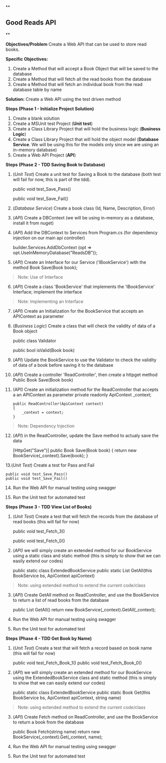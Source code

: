 
**

## Good Reads API

**

**Objectives/Problem**
Create a Web API that can be used to store read books.

**Specific Objectives:**
1. Create a Method that will accept a Book Object that will be saved to the database
2. Create a Method that will fetch all the read books from the database
3. Create a Method that will fetch an individual book from the read database table by name

**Solution:**
Create a Web API using the test driven method

**Steps (Phase 1 - Initialize Project Solution)**
1. Create a blank solution
2. Create a MSUnit test Project (**Unit test**)
3. Create a Class Library Project that will hold the business logic (**Business Logic**)
4. Create a Class Library Project that will hold the object model (**Database Service**. We will be using this for the models only since we are using an in-memory database)
5. Create a Web API Project (**API**)

**Steps (Phase 2 - TDD Saving Book to Database)**
1. (*Unit Test*) Create a unit test for Saving a Book to the database (both test will fail for now, this is part of the tdd).
	

    public void test_Save_Pass() 
	

    public void test_Save_Fail()

2. (*Database Service*) Create a book class (Id, Name, Description, Error)

3. (*API*) Create a DBContext (we will be using in-memory as a database, install it from nuget)

4. (*API*) Add the DBContext to Services from Program.cs (for dependency injection on our main api controller)
	

    builder.Services.AddDbContext<ApiContext>
        	(opt => opt.UseInMemoryDatabase("ReadsDB"));

5. (*API*) Create an Interface for our Service ('IBookService') with the method
	Book Save(Book book);
	

> Note: Use of Interface

6. (*API*) Create a class 'BookService' that implements the 'IBookService' Interface; implement the interface
	

> Note: Implementing an Interface

7. (*API*) Create an Initialization for the BookService that accepts an APIContext as parameter

8. (*Business Logic*) Create a class that will check the validity of data of a Book object
	

    public class Validator
		

    public bool isValid(Book book)

9. (*API*) Update the BookService to use the Validator to check the validity of data of a book before saving it to the database

10. (*API*) Create a controller 'ReadController', then create a httpget method
	Public Book Save(Book book)	

11. (API) Create an initialization method for the ReadController that accepts a an APIContext as parameter
	  private readonly ApiContext _context;

        public ReadController(ApiContext context)
        {
            _context = context;
        }

	

> Note: Dependency Injection

12. (*API*) in the ReadController, update the Save method to actualy save the data
	  

    [HttpGet("Save")]
            public Book Save(Book book)
            {
               return new BookService(_context).Save(book);
            }

13.(*Unit Test*) Create a test for Pass and Fail
	

    public void test_Save_Pass()
	public void test_Save_Fail()

14. Run the Web API for manual testing using swagger

15. Run the Unit test for automated test


**Steps (Phase 3 - TDD View List of Books)**

1. (*Unit Test*) Create a test that will fetch the records from the database of read books (this will fail for now)
	

    public void test_Fetch_3()
	

    public void test_Fetch_0()

2. (*API)* we will simply create an extended method for our BookService using a static class and static method (this is simply to show that we can easily extend our codes)
	

    public static class ExtendedBookService
    		public static List<Book> GetAll(this BookService bs, ApiContext apiContext)
	

> Note: using extended method to extend the current code/class

3. (*API*) Create GetAll method on ReadController, and use the BookService to return a list of read books from the database
	

    public List<Book> GetAll()
    		return new BookService(_context).GetAll(_context);

4. Run the Web API for manual testing using swagger

5. Run the Unit test for automated test


**Steps (Phase 4 - TDD Get Book by Name)**

1. (*Unit Test*) Create a test that will fetch a record based on book name (this will fail for now)
	

    public void test_Fetch_Book_1()
    	public void test_Fetch_Book_0()

2. (*API*) we will simply create an extended method for our BookService using the ExtendedBookService class and static method (this is simply to show that we can easily extend our codes)
	

    public static class ExtendedBookService
    		public static Book Get(this BookService bs, ApiContext apiContext, string name)
	

> Note: using extended method to extend the current code/class

3. (*API*) Create Fetch method on ReadController, and use the BookService to return a book from the database
	

    public Book Fetch(string name)
    		return new BookService(_context).Get(_context, name);

4. Run the Web API for manual testing using swagger

5. Run the Unit test for automated test

